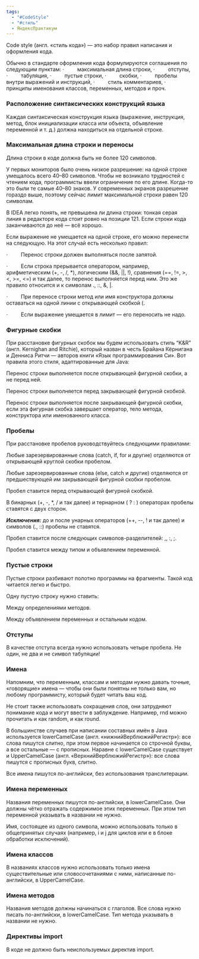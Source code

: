 ```yaml
---
tags:
  - "#CodeStyle"
  - "#стиль"
  - ЯндексПрактикум
---
```


Code style (англ. «стиль кода») — это набор правил написания и оформления кода.

Обычно в стандарте оформления кода формулируются соглашения по следующим пунктам:
·         максимальная длина строки,
·         отступы,
·         табуляция,
·         пустые строки,
·         скобки,
·         пробелы внутри выражений и инструкций,
·         стиль комментариев,
·         принципы именования классов, переменных, методов и проч.

### Расположение синтаксических конструкций языка

Каждая синтаксическая конструкция языка (выражение, инструкция, метод, блок инициализации класса или объекта, объявление переменной и т. д.) должна находиться на отдельной строке.

### Максимальная длина строки и переносы

Длина строки в коде должна быть не более 120 символов.

У первых мониторов было очень низкое разрешение: на одной строке умещалось всего 40–80 символов. Чтобы не возникало трудностей с чтением кода, программисты ввели ограничение по его длине. Когда-то это были те самые 40–80 знаков. У современных экранов разрешение гораздо выше, поэтому сейчас лимит максимальной строки равен 120 символам.

В IDEA легко понять, не превышена ли длина строки: тонкая серая линия в редакторе кода стоит ровно на позиции 121. Если строки кода заканчиваются до неё — всё хорошо.

Если выражение не умещается на одной строке, его можно перенести на следующую. На этот случай есть несколько правил:

·         Перенос строки должен выполняться после запятой.

·         Если строка прерывается оператором, например, арифметическим (+, -, /, *), логическим (&&, ||, !), сравнения (==, !=, >, <, >=, <=) и так далее, то перенос выполняется перед ним. Это же правило относится и к символам ., ::, &, |.

·         При переносе строки метод или имя конструктора должны оставаться на одной линии с открывающей скобкой (.

·         Если выражение умещается в лимит — его переносить не надо.

### Фигурные скобки

При расстановке фигурных скобок мы будем использовать стиль “K&R” (англ. Kernighan and Ritchie), который назван в честь Брайана Кёрнигана и Денниса Ритчи — авторов книги «Язык программирования Си». Вот правила этого стиля, адаптированные для Java:

Перенос строки выполняется после открывающей фигурной скобки, а не перед ней.

Перенос строки выполняется перед закрывающей фигурной скобкой.

Перенос строки выполняется после закрывающей фигурной скобки, если эта фигурная скобка завершает оператор, тело метода, конструктора или именованного класса.

### Пробелы

При расстановке пробелов руководствуйтесь следующими правилами:

Любые зарезервированные слова (catch, if, for и другие) отделяются от открывающей круглой скобки пробелом.

Любые зарезервированные слова (else, catch и другие) отделяются от предшествующей им закрывающей фигурной скобки пробелом.

Пробел ставится перед открывающей фигурной скобкой.

В бинарных (+, -, *, / и так далее) и тернарном ( ? : ) операторах пробелы ставятся с двух сторон.

**_Исключения:_** до и после унарных операторов (++, --, ! и так далее) и символов (., ::) пробелы не ставятся.

Пробел ставится после следующих символов-разделителей: ,, :, ;.

Пробел ставится между типом и объявлением переменной.

### Пустые строки

Пустые строки разбивают полотно программы на фрагменты. Такой код читается легко и быстро.

Одну пустую строку нужно ставить:

Между определениями методов.

Между объявлением переменных и остальным кодом.

### Отступы

В качестве отступа всегда нужно использовать четыре пробела. Не один, не два и не символ табуляции!

### Имена

Напомним, что переменным, классам и методам нужно давать точные, «говорящие» имена — чтобы они были понятны не только вам, но любому программисту, который будет читать ваш код.

Не стоит также использовать сокращения слов, они затрудняют понимание кода и могут ввести в заблуждение. Например, rnd можно прочитать и как random, и как round.

В большинстве случаев при написании составных имён в Java используется lowerСamelCase (англ. «нижнийВерблюжийРегистр»): все слова пишутся слитно, при этом первое начинается со строчной буквы, а все остальные — с прописных. Наравне с lowerСamelCase существует и UpperCamelCase (англ. «ВерхнийВерблюжийРегистр»): все слова пишутся с прописных букв, слитно.

Все имена пишутся по-английски, без использования транслитерации.

### Имена переменных

Названия переменных пишутся по-английски, в lowerCamelCase. Они должны чётко отражать содержимое этих переменных. При этом тип переменной указывать в названии не нужно.

Имя, состоящее из одного символа, можно использовать только в общепринятых случаях (например, i и j для циклов или e в блоке обработки исключений).

### Имена классов

В названиях классов нужно использовать только имена существительные или словосочетаниями с ними, написанные по-английски, в UpperCamelCase.

### Имена методов

Названия методов должны начинаться с глаголов. Все слова нужно писать по-английски, в lowerCamelCase. Тип метода указывать в названии не нужно.

### Директивы import

В коде не должно быть неиспользуемых директив import.
